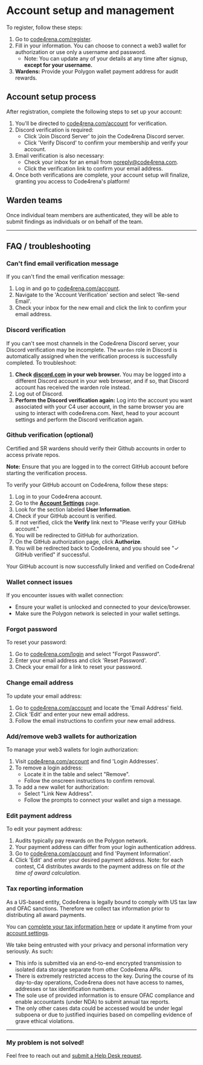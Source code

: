 # Account setup and management

To register, follow these steps:

1. Go to [code4rena.com/register](https://code4rena.com/register/account).
2. Fill in your information. You can choose to connect a web3 wallet for authorization or use only a username and password.
   * Note: You can update any of your details at any time after signup, **except for your username.**
3. **Wardens:** Provide your Polygon wallet payment address for audit rewards.

## Account setup process

After registration, complete the following steps to set up your account:

1. You'll be directed to [code4rena.com/account](https://code4rena.com/account) for verification.
2. Discord verification is required:
   * Click 'Join Discord Server' to join the Code4rena Discord server.
   * Click 'Verify Discord' to confirm your membership and verify your account.
3. Email verification is also necessary:
   * Check your inbox for an email from noreply@code4rena.com.
   * Click the verification link to confirm your email address.
4. Once both verifications are complete, your account setup will finalize, granting you access to Code4rena's platform!

## Warden teams

Once individual team members are authenticated, they will be able to submit findings as individuals or on behalf of the team.

***

## FAQ / troubleshooting

### Can't find email verification message

If you can't find the email verification message:

1. Log in and go to [code4rena.com/account](https://code4rena.com/account).
2. Navigate to the 'Account Verification' section and select 'Re-send Email'.
3. Check your inbox for the new email and click the link to confirm your email address.

### Discord verification

If you can't see most channels in the Code4rena Discord server, your Discord verification may be incomplete. The `warden` role in Discord is automatically assigned when the verification process is successfully completed. To troubleshoot:

1. **Check** [**discord.com**](https://discord.com) **in your web browser.** You may be logged into a different Discord account in your web browser, and if so, that Discord account has received the warden role instead.
2. Log out of Discord.
3. **Perform the Discord verification again:** Log into the account you want associated with your C4 user account, in the same browser you are using to interact with code4rena.com. Next, head to your account settings and perform the Discord verification again.

### Github verification (optional)

Certified and SR wardens should verify their Github accounts in order to access private repos.

**Note:** Ensure that you are logged in to the correct GitHub account before starting the verification process.

To verify your GitHub account on Code4rena, follow these steps:

1. Log in to your Code4rena account.
2. Go to the [**Account Settings**](https://code4rena.com/account) page.
3. Look for the section labeled **User Information**.
4. Check if your GitHub account is verified.
5. If not verified, click the **Verify** link next to "Please verify your GitHub account."
6. You will be redirected to GitHub for authorization.
7. On the GitHub authorization page, click **Authorize**.
8. You will be redirected back to Code4rena, and you should see "✓ GitHub verified" if successful.

Your GitHub account is now successfully linked and verified on Code4rena!

### Wallet connect issues

If you encounter issues with wallet connection:

* Ensure your wallet is unlocked and connected to your device/browser.
* Make sure the Polygon network is selected in your wallet settings.

### Forgot password

To reset your password:

1. Go to [code4rena.com/login](https://code4rena.com/login) and select "Forgot Password".
2. Enter your email address and click 'Reset Password'.
3. Check your email for a link to reset your password.

### Change email address

To update your email address:

1. Go to [code4rena.com/account](https://code4rena.com/account) and locate the 'Email Address' field.
2. Click 'Edit' and enter your new email address.
3. Follow the email instructions to confirm your new email address.

### Add/remove web3 wallets for authorization

To manage your web3 wallets for login authorization:

1. Visit [code4rena.com/account](https://code4rena.com/account) and find 'Login Addresses'.
2. To remove a login address:
   * Locate it in the table and select "Remove".
   * Follow the onscreen instructions to confirm removal.
3. To add a new wallet for authorization:
   * Select "Link New Address".
   * Follow the prompts to connect your wallet and sign a message.

### Edit payment address

To edit your payment address:

1. Audits typically pay rewards on the Polygon network.
2. Your payment address can differ from your login authentication address.
3. Go to [code4rena.com/account](https://code4rena.com/account) and find 'Payment Information'.
4. Click 'Edit' and enter your desired payment address. Note: for each contest, C4 distributes awards to the payment address on file _at the time of award calculation_.

### Tax reporting information

As a US-based entity, Code4rena is legally bound to comply with US tax law and OFAC sanctions. Therefore we collect tax information prior to distributing all award payments.

You can [complete your tax information here](https://code4rena.com/tax-info) or update it anytime from your [account settings](https://code4rena.com/account).

We take being entrusted with your privacy and personal information very seriously. As such:

* This info is submitted via an end-to-end encrypted transmission to isolated data storage separate from other Code4rena APIs.
* There is extremely restricted access to the key. During the course of its day-to-day operations, Code4rena does not have access to names, addresses or tax identification numbers.
* The sole use of provided information is to ensure OFAC compliance and enable accountants (under NDA) to submit annual tax reports.
* The only other cases data could be accessed would be under legal subpoena or due to justified inquiries based on compelling evidence of grave ethical violations.

***

### My problem is not solved!

Feel free to reach out and [submit a Help Desk request](https://code4rena.com/help/).
